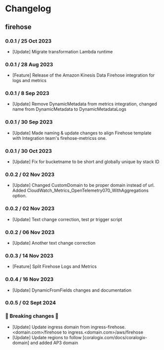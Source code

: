# Changelog

## firehose
<!-- To add a new entry write: -->
<!-- ### version / full date -->
<!-- * [Update/Bug fix] message that describes the changes that you apply -->

### 0.0.1 / 25 Oct 2023
* [Update] Migrate transformation Lambda runtime

### 0.0.1 / 28 Aug 2023
* [Feature] Release of the Amazon Kinesis Data Firehose integration for logs and metrics

### 0.0.1 / 8 Sep 2023
* [Update] Remove DynamicMetadata from metrics integration, changed name from DynamicMetadata to DynamicMetadataLogs

### 0.0.1 / 30 Sep 2023
* [Update] Made naming & update changes to align Firehose template with Integration team's firehose-metricss one.

### 0.0.1 / 30 Oct 2023
* [Update] Fix for bucketname to be short and globally unique by stack ID

### 0.0.2 / 02 Nov 2023
* [Update] Changed CustomDomain to be proper domain instead of url. Added CloudWatch_Metrics_OpenTelemetry070_WithAggregations option.

### 0.0.2 / 02 Nov 2023
* [Update] Text change correction, test pr trigger script

### 0.0.2 / 06 Nov 2023
* [Update] Another text change correction

### 0.0.3 / 14 Nov 2023
* [Feature] Split Firehose Logs and Metrics

### 0.0.4 / 16 Nov 2023
* [Update] DynamicFromFields changes and documentation

### 0.0.5 / 02 Sept 2024
### 🛑 Breaking changes 🛑
* [Update] Update ingress domain from ingress-firehose.<domain.com>/firehose to ingress.<domain.com>/aws/firehose
* [Update] Update regions to follow [coralogix.com/docs/coralogix-domain] and added AP3 domain
